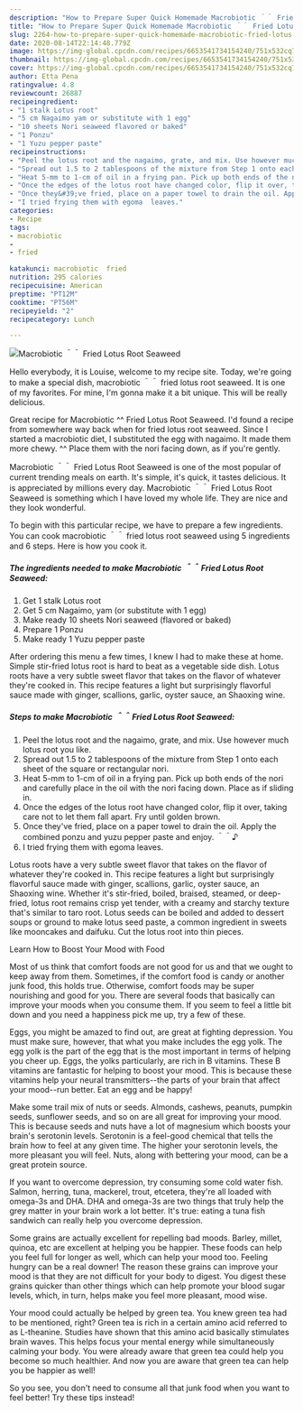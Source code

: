 ```yaml
---
description: "How to Prepare Super Quick Homemade Macrobiotic ＾＾ Fried Lotus Root Seaweed"
title: "How to Prepare Super Quick Homemade Macrobiotic ＾＾ Fried Lotus Root Seaweed"
slug: 2264-how-to-prepare-super-quick-homemade-macrobiotic-fried-lotus-root-seaweed
date: 2020-08-14T22:14:48.779Z
image: https://img-global.cpcdn.com/recipes/6653541734154240/751x532cq70/macrobiotic-＾＾-fried-lotus-root-seaweed-recipe-main-photo.jpg
thumbnail: https://img-global.cpcdn.com/recipes/6653541734154240/751x532cq70/macrobiotic-＾＾-fried-lotus-root-seaweed-recipe-main-photo.jpg
cover: https://img-global.cpcdn.com/recipes/6653541734154240/751x532cq70/macrobiotic-＾＾-fried-lotus-root-seaweed-recipe-main-photo.jpg
author: Etta Pena
ratingvalue: 4.8
reviewcount: 26887
recipeingredient:
- "1 stalk Lotus root"
- "5 cm Nagaimo yam or substitute with 1 egg"
- "10 sheets Nori seaweed flavored or baked"
- "1 Ponzu"
- "1 Yuzu pepper paste"
recipeinstructions:
- "Peel the lotus root and the nagaimo, grate, and mix. Use however much lotus root you like."
- "Spread out 1.5 to 2 tablespoons of the mixture from Step 1 onto each sheet of the square or rectangular nori."
- "Heat 5-mm to 1-cm of oil in a frying pan. Pick up both ends of the nori and carefully place in the oil with the nori facing down. Place as if sliding in."
- "Once the edges of the lotus root have changed color, flip it over, taking care not to let them fall apart. Fry until golden brown."
- "Once they&#39;ve fried, place on a paper towel to drain the oil. Apply the combined ponzu and yuzu pepper paste and enjoy. ＾＾♪"
- "I tried frying them with egoma  leaves."
categories:
- Recipe
tags:
- macrobiotic
- 
- fried

katakunci: macrobiotic  fried 
nutrition: 295 calories
recipecuisine: American
preptime: "PT12M"
cooktime: "PT56M"
recipeyield: "2"
recipecategory: Lunch

---
```



![Macrobiotic ＾＾ Fried Lotus Root Seaweed](https://img-global.cpcdn.com/recipes/6653541734154240/751x532cq70/macrobiotic-＾＾-fried-lotus-root-seaweed-recipe-main-photo.jpg)

Hello everybody, it is Louise, welcome to my recipe site. Today, we're going to make a special dish, macrobiotic ＾＾ fried lotus root seaweed. It is one of my favorites. For mine, I'm gonna make it a bit unique. This will be really delicious.

Great recipe for Macrobiotic ^^ Fried Lotus Root Seaweed. I&#39;d found a recipe from somewhere way back when for fried lotus root seaweed. Since I started a macrobiotic diet, I substituted the egg with nagaimo. It made them more chewy. ^^ Place them with the nori facing down, as if you&#39;re gently.

Macrobiotic ＾＾ Fried Lotus Root Seaweed is one of the most popular of current trending meals on earth. It's simple, it's quick, it tastes delicious. It is appreciated by millions every day. Macrobiotic ＾＾ Fried Lotus Root Seaweed is something which I have loved my whole life. They are nice and they look wonderful.


To begin with this particular recipe, we have to prepare a few ingredients. You can cook macrobiotic ＾＾ fried lotus root seaweed using 5 ingredients and 6 steps. Here is how you cook it.

<!--inarticleads1-->

##### The ingredients needed to make Macrobiotic ＾＾ Fried Lotus Root Seaweed:

1. Get 1 stalk Lotus root
1. Get 5 cm Nagaimo, yam (or substitute with 1 egg)
1. Make ready 10 sheets Nori seaweed (flavored or baked)
1. Prepare 1 Ponzu
1. Make ready 1 Yuzu pepper paste


After ordering this menu a few times, I knew I had to make these at home. Simple stir-fried lotus root is hard to beat as a vegetable side dish. Lotus roots have a very subtle sweet flavor that takes on the flavor of whatever they&#39;re cooked in. This recipe features a light but surprisingly flavorful sauce made with ginger, scallions, garlic, oyster sauce, an Shaoxing wine. 

<!--inarticleads2-->

##### Steps to make Macrobiotic ＾＾ Fried Lotus Root Seaweed:

1. Peel the lotus root and the nagaimo, grate, and mix. Use however much lotus root you like.
1. Spread out 1.5 to 2 tablespoons of the mixture from Step 1 onto each sheet of the square or rectangular nori.
1. Heat 5-mm to 1-cm of oil in a frying pan. Pick up both ends of the nori and carefully place in the oil with the nori facing down. Place as if sliding in.
1. Once the edges of the lotus root have changed color, flip it over, taking care not to let them fall apart. Fry until golden brown.
1. Once they&#39;ve fried, place on a paper towel to drain the oil. Apply the combined ponzu and yuzu pepper paste and enjoy. ＾＾♪
1. I tried frying them with egoma  leaves.


Lotus roots have a very subtle sweet flavor that takes on the flavor of whatever they&#39;re cooked in. This recipe features a light but surprisingly flavorful sauce made with ginger, scallions, garlic, oyster sauce, an Shaoxing wine. Whether it&#39;s stir-fried, boiled, braised, steamed, or deep-fried, lotus root remains crisp yet tender, with a creamy and starchy texture that&#39;s similar to taro root. Lotus seeds can be boiled and added to dessert soups or ground to make lotus seed paste, a common ingredient in sweets like mooncakes and daifuku. Cut the lotus root into thin pieces. 

Learn How to Boost Your Mood with Food


Most of us think that comfort foods are not good for us and that we ought to keep away from them. Sometimes, if the comfort food is candy or another junk food, this holds true. Otherwise, comfort foods may be super nourishing and good for you. There are several foods that basically can improve your moods when you consume them. If you seem to feel a little bit down and you need a happiness pick me up, try a few of these.

Eggs, you might be amazed to find out, are great at fighting depression. You must make sure, however, that what you make includes the egg yolk. The egg yolk is the part of the egg that is the most important in terms of helping you cheer up. Eggs, the yolks particularly, are rich in B vitamins. These B vitamins are fantastic for helping to boost your mood. This is because these vitamins help your neural transmitters--the parts of your brain that affect your mood--run better. Eat an egg and be happy!

Make some trail mix of nuts or seeds. Almonds, cashews, peanuts, pumpkin seeds, sunflower seeds, and so on are all great for improving your mood. This is because seeds and nuts have a lot of magnesium which boosts your brain's serotonin levels. Serotonin is a feel-good chemical that tells the brain how to feel at any given time. The higher your serotonin levels, the more pleasant you will feel. Nuts, along with bettering your mood, can be a great protein source.

If you want to overcome depression, try consuming some cold water fish. Salmon, herring, tuna, mackerel, trout, etcetera, they're all loaded with omega-3s and DHA. DHA and omega-3s are two things that truly help the grey matter in your brain work a lot better. It's true: eating a tuna fish sandwich can really help you overcome depression. 

Some grains are actually excellent for repelling bad moods. Barley, millet, quinoa, etc are excellent at helping you be happier. These foods can help you feel full for longer as well, which can help your mood too. Feeling hungry can be a real downer! The reason these grains can improve your mood is that they are not difficult for your body to digest. You digest these grains quicker than other things which can help promote your blood sugar levels, which, in turn, helps make you feel more pleasant, mood wise.

Your mood could actually be helped by green tea. You knew green tea had to be mentioned, right? Green tea is rich in a certain amino acid referred to as L-theanine. Studies have shown that this amino acid basically stimulates brain waves. This helps focus your mental energy while simultaneously calming your body. You were already aware that green tea could help you become so much healthier. And now you are aware that green tea can help you be happier as well!

So you see, you don't need to consume all that junk food when you want to feel better! Try  these tips  instead!

